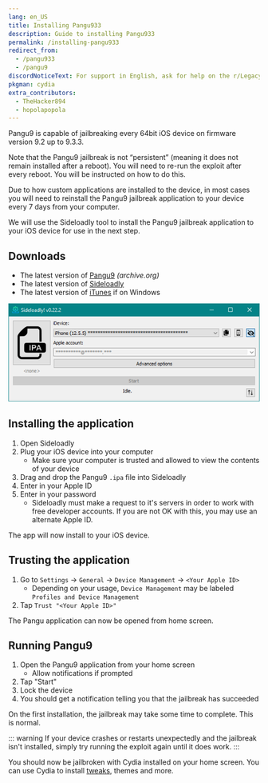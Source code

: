 ```yaml
---
lang: en_US
title: Installing Pangu933
description: Guide to installing Pangu933
permalink: /installing-pangu933
redirect_from:
  - /pangu933
  - /pangu9
discordNoticeText: For support in English, ask for help on the r/LegacyJailbreak [Discord Server](http://discord.legacyjailbreak.com/).
pkgman: cydia
extra_contributors:
  - TheHacker894
  - hopolapopola
---
```


Pangu9 is capable of jailbreaking every 64bit iOS device on firmware version 9.2 up to 9.3.3.

Note that the Pangu9 jailbreak is not “persistent” (meaning it does not remain installed after a reboot). You will need to re-run the exploit after every reboot. You will be instructed on how to do this.

Due to how custom applications are installed to the device, in most cases you will need to reinstall the Pangu9 jailbreak application to your device every 7 days from your computer.

We will use the Sideloadly tool to install the Pangu9 jailbreak application to your iOS device for use in the next step.

## Downloads

- The latest version of [Pangu9](https://web.archive.org/web/20170214021020/http://dl.pangu.25pp.com/jb/NvwaStone_1.1.ipa) _(archive.org)_
- The latest version of [Sideloadly](https://sideloadly.io/)
- The latest version of [iTunes](https://www.apple.com/itunes/download/win32) if on Windows

![A screenshot of the Sideloadly application (Windows)](/assets/images/sideloadly_win.png)

## Installing the application

1. Open Sideloadly
1. Plug your iOS device into your computer
    - Make sure your computer is trusted and allowed to view the contents of your device
1. Drag and drop the Pangu9 `.ipa` file into Sideloadly
1. Enter in your Apple ID
1. Enter in your password
    - Sideloadly must make a request to it's servers in order to work with free developer accounts. If you are not OK with this, you may use an alternate Apple ID.

The app will now install to your iOS device.

## Trusting the application

1. Go to `Settings` -> `General` -> `Device Management` -> `<Your Apple ID>`
    - Depending on your usage, `Device Management` may be labeled `Profiles and Device Management`
1. Tap `Trust "<Your Apple ID>"`

The Pangu application can now be opened from home screen.

## Running Pangu9

1. Open the Pangu9 application from your home screen
    - Allow notifications if prompted
1. Tap "Start"
1. Lock the device
1. You should get a notification telling you that the jailbreak has succeeded

On the first installation, the jailbreak may take some time to complete. This is normal.

::: warning
If your device crashes or restarts unexpectedly and the jailbreak isn't installed, simply try running the exploit again until it does work.
:::

You should now be jailbroken with Cydia installed on your home screen. You can use Cydia to install [tweaks](/faq/#what-are-tweaks), themes and more.
